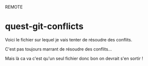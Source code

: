 REMOTE
# quest-git-conflicts

Voici le fichier sur lequel je vais tenter de résoudre des conflits.

C'est pas toujours marrant de résoudre des conflits...

Mais là ca va c'est qu'un seul fichier donc bon on devrait s'en sortir !
